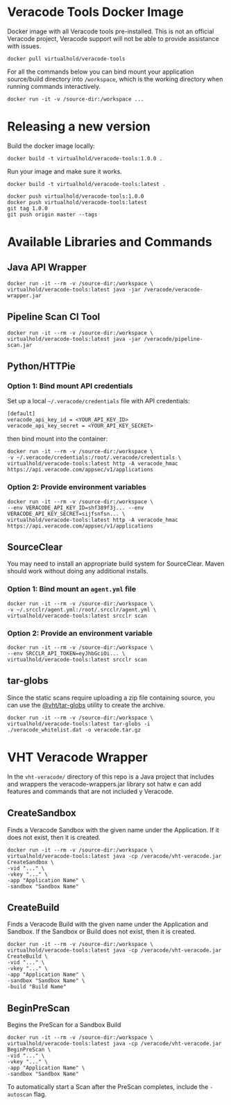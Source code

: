 # Veracode Tools Docker Image

Docker image with all Veracode tools pre-installed. This is not an official Veracode project, Veracode support will not be able to provide assistance with issues.

    docker pull virtualhold/veracode-tools

For all the commands below you can bind mount your application source/build directory into `/workspace`, which is the working directory when running commands interactively.

    docker run -it -v /source-dir:/workspace ...

# Releasing a new version

Build the docker image locally:

```
docker build -t virtualhold/veracode-tools:1.0.0 .
```

Run your image and make sure it works.


```
docker build -t virtualhold/veracode-tools:latest .

docker push virtualhold/veracode-tools:1.0.0
docker push virtualhold/veracode-tools:latest
git tag 1.0.0
git push origin master --tags
```

# Available Libraries and Commands

## Java API Wrapper

    docker run -it --rm -v /source-dir:/workspace \
    virtualhold/veracode-tools:latest java -jar /veracode/veracode-wrapper.jar

## Pipeline Scan CI Tool

    docker run -it --rm -v /source-dir:/workspace \
    virtualhold/veracode-tools:latest java -jar /veracode/pipeline-scan.jar

## Python/HTTPie

### Option 1: Bind mount API credentials

Set up a local `~/.veracode/credentials` file with API credentials:

    [default]
    veracode_api_key_id = <YOUR_API_KEY_ID>
    veracode_api_key_secret = <YOUR_API_KEY_SECRET>

then bind mount into the container:

    docker run -it --rm -v /source-dir:/workspace \
    -v ~/.veracode/credentials:/root/.veracode/credentials \
    virtualhold/veracode-tools:latest http -A veracode_hmac https://api.veracode.com/appsec/v1/applications

### Option 2: Provide environment variables

    docker run -it --rm -v /source-dir:/workspace \
    --env VERACODE_API_KEY_ID=shf389f3j... --env VERACODE_API_KEY_SECRET=sijfsnfsn... \
    virtualhold/veracode-tools:latest http -A veracode_hmac https://api.veracode.com/appsec/v1/applications

## SourceClear

You may need to install an appropriate build system for SourceClear. Maven should work without doing any additional installs.

### Option 1: Bind mount an `agent.yml` file

    docker run -it --rm -v /source-dir:/workspace \
    -v ~/.srcclr/agent.yml:/root/.srcclr/agent.yml \
    virtualhold/veracode-tools:latest srcclr scan

### Option 2: Provide an environment variable

    docker run -it --rm -v /source-dir:/workspace \
    --env SRCCLR_API_TOKEN=eyJhbGciOi... \
    virtualhold/veracode-tools:latest srcclr scan

## tar-globs

Since the static scans require uploading a zip file containing source, you can use the [@vht/tar-globs](https://github.com/VHT/tar-globs) utility to create the archive.

    docker run -it --rm -v /source-dir:/workspace \
    virtualhold/veracode-tools:latest tar-globs -i ./veracode_whitelist.dat -o veracode.tar.gz

# VHT Veracode Wrapper

In the `vht-veracode/` directory of this repo is a Java project that includes and wrappers the veracode-wrappers.jar library sot hatw e can add features and commands that are not included y Veracode.

## CreateSandbox

Finds a Veracode Sandbox with the given name under the Application. If it does not exist, then it is created.

    docker run -it --rm -v /source-dir:/workspace \
    virtualhold/veracode-tools:latest java -cp /veracode/vht-veracode.jar CreateSandbox \
    -vid "..." \
    -vkey "..." \
    -app "Application Name" \
    -sandbox "Sandbox Name"

## CreateBuild

Finds a Veracode Build with the given name under the Application and Sandbox. If the Sandbox or Build does not exist, then it is created.

    docker run -it --rm -v /source-dir:/workspace \
    virtualhold/veracode-tools:latest java -cp /veracode/vht-veracode.jar CreateBuild \
    -vid "..." \
    -vkey "..." \
    -app "Application Name" \
    -sandbox "Sandbox Name" \
    -build "Build Name"

## BeginPreScan

Begins the PreScan for a Sandbox Build

    docker run -it --rm -v /source-dir:/workspace \
    virtualhold/veracode-tools:latest java -cp /veracode/vht-veracode.jar BeginPreScan \
    -vid "..." \
    -vkey "..." \
    -app "Application Name" \
    -sandbox "Sandbox Name"

To automatically start a Scan after the PreScan completes, include the `-autoscan` flag.
